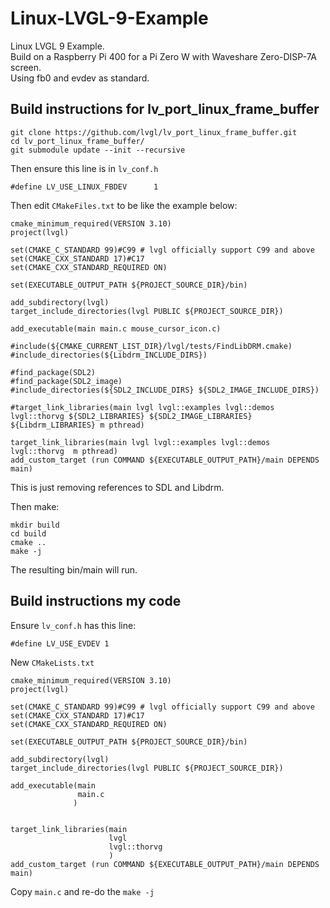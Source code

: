# Linux-LVGL-9-Example
Linux LVGL 9 Example.   
Build on a Raspberry Pi 400 for a Pi Zero W with Waveshare Zero-DISP-7A screen.    
Using fb0 and evdev as standard.   

## Build instructions for lv_port_linux_frame_buffer

```
git clone https://github.com/lvgl/lv_port_linux_frame_buffer.git
cd lv_port_linux_frame_buffer/
git submodule update --init --recursive
```

Then ensure this line is in ```lv_conf.h```  

```
#define LV_USE_LINUX_FBDEV      1
```

Then edit ```CMakeFiles.txt``` to be like the example below:   

```
cmake_minimum_required(VERSION 3.10)
project(lvgl)

set(CMAKE_C_STANDARD 99)#C99 # lvgl officially support C99 and above
set(CMAKE_CXX_STANDARD 17)#C17
set(CMAKE_CXX_STANDARD_REQUIRED ON)

set(EXECUTABLE_OUTPUT_PATH ${PROJECT_SOURCE_DIR}/bin)

add_subdirectory(lvgl)
target_include_directories(lvgl PUBLIC ${PROJECT_SOURCE_DIR})

add_executable(main main.c mouse_cursor_icon.c)

#include(${CMAKE_CURRENT_LIST_DIR}/lvgl/tests/FindLibDRM.cmake)
#include_directories(${Libdrm_INCLUDE_DIRS})

#find_package(SDL2)
#find_package(SDL2_image)
#include_directories(${SDL2_INCLUDE_DIRS} ${SDL2_IMAGE_INCLUDE_DIRS})

#target_link_libraries(main lvgl lvgl::examples lvgl::demos lvgl::thorvg ${SDL2_LIBRARIES} ${SDL2_IMAGE_LIBRARIES} ${Libdrm_LIBRARIES} m pthread)

target_link_libraries(main lvgl lvgl::examples lvgl::demos lvgl::thorvg  m pthread)
add_custom_target (run COMMAND ${EXECUTABLE_OUTPUT_PATH}/main DEPENDS main)
```

This is just removing references to SDL and Libdrm.   

Then make:

```
mkdir build
cd build 
cmake ..
make -j
```

The resulting bin/main will run.

## Build instructions my code

Ensure ```lv_conf.h``` has this line:
  
```
#define LV_USE_EVDEV 1
```


New ```CMakeLists.txt  ```

```
cmake_minimum_required(VERSION 3.10)
project(lvgl)

set(CMAKE_C_STANDARD 99)#C99 # lvgl officially support C99 and above
set(CMAKE_CXX_STANDARD 17)#C17
set(CMAKE_CXX_STANDARD_REQUIRED ON)

set(EXECUTABLE_OUTPUT_PATH ${PROJECT_SOURCE_DIR}/bin)

add_subdirectory(lvgl)
target_include_directories(lvgl PUBLIC ${PROJECT_SOURCE_DIR})

add_executable(main
               main.c
              )


target_link_libraries(main
                      lvgl
                      lvgl::thorvg
                      )
add_custom_target (run COMMAND ${EXECUTABLE_OUTPUT_PATH}/main DEPENDS main)

```
Copy ```main.c``` and re-do the ```make -j```


